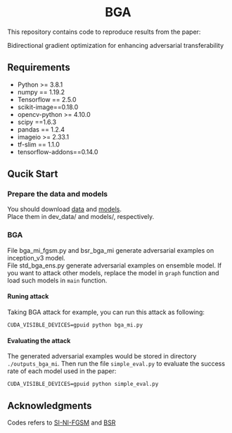 <h1 align="center">BGA</h1>

This repository contains code to reproduce results from the paper:


Bidirectional gradient optimization for enhancing adversarial transferability


## Requirements

+ Python >= 3.8.1
+ numpy == 1.19.2
+ Tensorflow == 2.5.0
+ scikit-image==0.18.0
+ opencv-python >= 4.10.0
+ scipy ==1.6.3
+ pandas == 1.2.4
+ imageio >= 2.33.1
+ tf-slim == 1.1.0
+ tensorflow-addons==0.14.0

## Qucik Start

### Prepare the data and models

You should download [data](https://drive.google.com/drive/folders/1CfobY6i8BfqfWPHL31FKFDipNjqWwAhS) and [models](https://drive.google.com/drive/folders/10cFNVEhLpCatwECA6SPB-2g0q5zZyfaw).  
Place them in dev_data/ and models/, respectively.

### BGA

File bga_mi_fgsm.py and bsr_bga_mi generate adversarial examples on inception_v3 model.  
File std_bga_ens.py generate adversarial examples on ensemble model.
If you want to attack other models, replace the model in `graph` function and load such models in `main` function.

#### Runing attack

Taking BGA attack for example, you can run this attack as following:

```
CUDA_VISIBLE_DEVICES=gpuid python bga_mi.py
```

#### Evaluating the attack

The generated adversarial examples would be stored in directory `./outputs_bga_mi`. Then run the file `simple_eval.py` to evaluate the success rate of each model used in the paper:

```
CUDA_VISIBLE_DEVICES=gpuid python simple_eval.py
```

## Acknowledgments

Codes refers to [SI-NI-FGSM](https://github.com/JHL-HUST/SI-NI-FGSM) and [BSR](https://github.com/Trustworthy-AI-Group/BSR)

